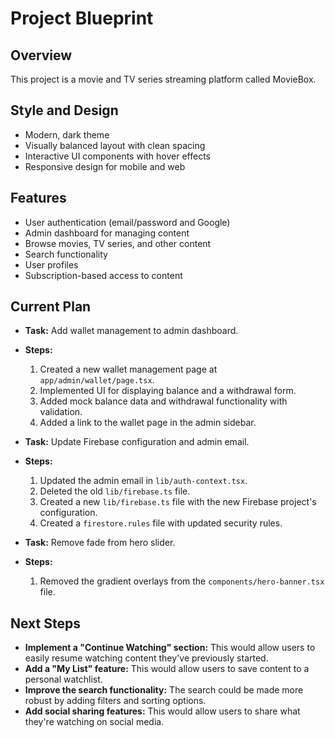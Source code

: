 # Project Blueprint

## Overview

This project is a movie and TV series streaming platform called MovieBox.

## Style and Design

*   Modern, dark theme
*   Visually balanced layout with clean spacing
*   Interactive UI components with hover effects
*   Responsive design for mobile and web

## Features

*   User authentication (email/password and Google)
*   Admin dashboard for managing content
*   Browse movies, TV series, and other content
*   Search functionality
*   User profiles
*   Subscription-based access to content

## Current Plan

*   **Task:** Add wallet management to admin dashboard.
*   **Steps:**
    1.  Created a new wallet management page at `app/admin/wallet/page.tsx`.
    2.  Implemented UI for displaying balance and a withdrawal form.
    3.  Added mock balance data and withdrawal functionality with validation.
    4.  Added a link to the wallet page in the admin sidebar.

*   **Task:** Update Firebase configuration and admin email.
*   **Steps:**
    1.  Updated the admin email in `lib/auth-context.tsx`.
    2.  Deleted the old `lib/firebase.ts` file.
    3.  Created a new `lib/firebase.ts` file with the new Firebase project's configuration.
    4.  Created a `firestore.rules` file with updated security rules.

*   **Task:** Remove fade from hero slider.
*   **Steps:**
    1.  Removed the gradient overlays from the `components/hero-banner.tsx` file.

## Next Steps

*   **Implement a "Continue Watching" section:** This would allow users to easily resume watching content they've previously started.
*   **Add a "My List" feature:** This would allow users to save content to a personal watchlist.
*   **Improve the search functionality:** The search could be made more robust by adding filters and sorting options.
*   **Add social sharing features:** This would allow users to share what they're watching on social media.